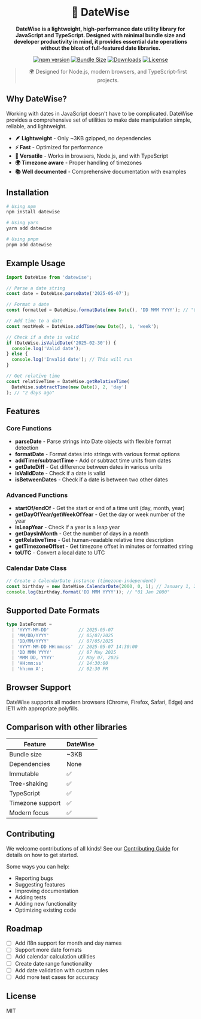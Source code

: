 
<div align="center">
<h1>📅 DateWise</h1>

**DateWise is a lightweight, high-performance date utility library for JavaScript and TypeScript. Designed with minimal bundle size and developer productivity in mind, it provides essential date operations without the bloat of full-featured date libraries.**

[![npm version](https://img.shields.io/npm/v/datewise.svg)](https://www.npmjs.com/package/datewise)
[![Bundle Size](https://img.shields.io/bundlephobia/minzip/datewise)](https://bundlephobia.com/package/datewise)
[![Downloads](https://img.shields.io/npm/dm/datewise.svg)](https://www.npmjs.com/package/datewise)
[![License](https://img.shields.io/npm/l/datewise.svg)](https://github.com/username/datewise/blob/main/LICENSE)

> 🌍 Designed for Node.js, modern browsers, and TypeScript-first projects.
</div>

## Why DateWise?

Working with dates in JavaScript doesn't have to be complicated. DateWise provides a comprehensive set of utilities to make date manipulation simple, reliable, and lightweight.

- **🪶 Lightweight** - Only ~3KB gzipped, no dependencies
- **⚡ Fast** - Optimized for performance
- **🔧 Versatile** - Works in browsers, Node.js, and with TypeScript
- **🌍 Timezone aware** - Proper handling of timezones
- **📚 Well documented** - Comprehensive documentation with examples

## Installation

```bash
# Using npm
npm install datewise

# Using yarn
yarn add datewise

# Using pnpm
pnpm add datewise
```

## Example Usage

```javascript
import DateWise from 'datewise';

// Parse a date string
const date = DateWise.parseDate('2025-05-07');

// Format a date
const formatted = DateWise.formatDate(new Date(), 'DD MMM YYYY'); // "07 May 2025"

// Add time to a date
const nextWeek = DateWise.addTime(new Date(), 1, 'week');

// Check if a date is valid
if (DateWise.isValidDate('2025-02-30')) {
  console.log('Valid date');
} else {
  console.log('Invalid date'); // This will run
}

// Get relative time
const relativeTime = DateWise.getRelativeTime(
  DateWise.subtractTime(new Date(), 2, 'day')
); // "2 days ago"
```

## Features

### Core Functions

- **parseDate** - Parse strings into Date objects with flexible format detection
- **formatDate** - Format dates into strings with various format options
- **addTime/subtractTime** - Add or subtract time units from dates
- **getDateDiff** - Get difference between dates in various units
- **isValidDate** - Check if a date is valid
- **isBetweenDates** - Check if a date is between two other dates

### Advanced Functions

- **startOf/endOf** - Get the start or end of a time unit (day, month, year)
- **getDayOfYear/getWeekOfYear** - Get the day or week number of the year
- **isLeapYear** - Check if a year is a leap year
- **getDaysInMonth** - Get the number of days in a month
- **getRelativeTime** - Get human-readable relative time description
- **getTimezoneOffset** - Get timezone offset in minutes or formatted string
- **toUTC** - Convert a local date to UTC

### Calendar Date Class

```javascript
// Create a CalendarDate instance (timezone-independent)
const birthday = new DateWise.CalendarDate(2000, 0, 1); // January 1, 2000
console.log(birthday.format('DD MMM YYYY')); // "01 Jan 2000"
```

## Supported Date Formats
```typescript
type DateFormat =
  | 'YYYY-MM-DD'           // 2025-05-07
  | 'MM/DD/YYYY'           // 05/07/2025
  | 'DD/MM/YYYY'           // 07/05/2025
  | 'YYYY-MM-DD HH:mm:ss'  // 2025-05-07 14:30:00
  | 'DD MMM YYYY'          // 07 May 2025
  | 'MMM DD, YYYY'         // May 07, 2025
  | 'HH:mm:ss'             // 14:30:00
  | 'hh:mm A';             // 02:30 PM
```

## Browser Support

DateWise supports all modern browsers (Chrome, Firefox, Safari, Edge) and IE11 with appropriate polyfills.

## Comparison with other libraries

| Feature | DateWise | 
|---------|----------|
| Bundle size | ~3KB |
| Dependencies | None |
| Immutable | ✅ |
| Tree-shaking | ✅ |
| TypeScript | ✅ |
| Timezone support | ✅ |
| Modern focus | ✅ |

## Contributing

We welcome contributions of all kinds! See our [Contributing Guide](CONTRIBUTING.md) for details on how to get started.

Some ways you can help:
- Reporting bugs
- Suggesting features
- Improving documentation
- Adding tests
- Adding new functionality
- Optimizing existing code

## Roadmap

- [ ] Add i18n support for month and day names
- [ ] Support more date formats
- [ ] Add calendar calculation utilities
- [ ] Create date range functionality
- [ ] Add date validation with custom rules
- [ ] Add more test cases for accuracy

## License

MIT